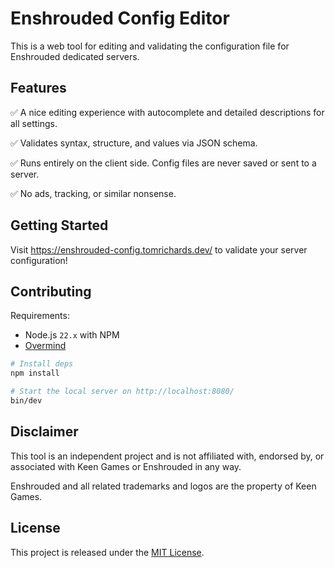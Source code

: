 # Enshrouded Config Editor

This is a web tool for editing and validating the configuration file for Enshrouded dedicated servers.

## Features

:white_check_mark: A nice editing experience with autocomplete and detailed descriptions for all settings.

:white_check_mark: Validates syntax, structure, and values via JSON schema.

:white_check_mark: Runs entirely on the client side. Config files are never saved or sent to a server.

:white_check_mark: No ads, tracking, or similar nonsense.

## Getting Started

Visit https://enshrouded-config.tomrichards.dev/ to validate your server configuration!

## Contributing

Requirements:

 - Node.js `22.x` with NPM
 - [Overmind](https://github.com/DarthSim/overmind)

```bash
# Install deps
npm install

# Start the local server on http://localhost:8080/
bin/dev
```

## Disclaimer

This tool is an independent project and is not affiliated with, endorsed by, or associated with Keen Games or Enshrouded in any way.

Enshrouded and all related trademarks and logos are the property of Keen Games.

## License

This project is released under the [MIT License](MIT-LICENSE).
